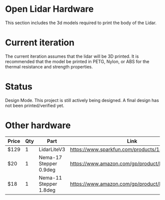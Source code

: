 # Open Lidar Hardware

This section includes the 3d models required to print the body of the Lidar.

# Current iteration

The current iteration assumes that the lidar will be 3D printed. It is recommended that the model be printed in PETG, Nylon, or ABS for the thermal resistance and strength properties. 

# Status

Design Mode. This project is still actively being designed. A final design has not been printed/verified yet. 

# Other hardware

|Price|Qty|Part|Link|
|--|--|--|--|
|$129|1|LidarLiteV3|https://www.sparkfun.com/products/14032|
|$20|1|Nema-17 Stepper 0.9deg|https://www.amazon.com/gp/product/B00W96BBF6/|
|$18|1|Nema-11 Stepper 1.8deg|https://www.amazon.com/gp/product/B00PNEPF4O/|
